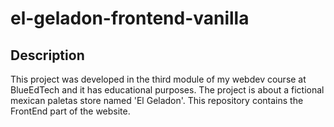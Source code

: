 # el-geladon-frontend-vanilla

## Description

This project was developed in the third module of my webdev course at BlueEdTech and it has educational purposes.
The project is about a fictional mexican paletas store named 'El Geladon'. This repository contains the FrontEnd part of the website.
